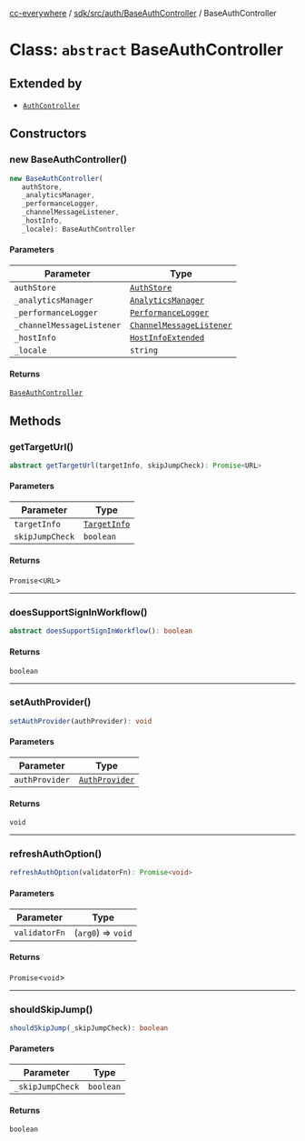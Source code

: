 [cc-everywhere](../../../../../index.md) / [sdk/src/auth/BaseAuthController](../index.md) / BaseAuthController

# Class: `abstract` BaseAuthController

## Extended by

- [`AuthController`](../../3p/AuthController/classes/AuthController.md)

## Constructors

### new BaseAuthController()

```ts
new BaseAuthController(
   authStore, 
   _analyticsManager, 
   _performanceLogger, 
   _channelMessageListener, 
   _hostInfo, 
   _locale): BaseAuthController
```

#### Parameters

| Parameter | Type |
| ------ | ------ |
| `authStore` | [`AuthStore`](../../AuthStore/classes/AuthStore.md) |
| `_analyticsManager` | [`AnalyticsManager`](../../../analytics/AnalyticsManager/classes/AnalyticsManager.md) |
| `_performanceLogger` | [`PerformanceLogger`](../../../performance/PerformanceLogger/classes/PerformanceLogger.md) |
| `_channelMessageListener` | [`ChannelMessageListener`](../../../../../shared/src/messenger/ChannelMessageListener/classes/ChannelMessageListener.md) |
| `_hostInfo` | [`HostInfoExtended`](../../../../../shared/src/types/HostInfo.types/type-aliases/HostInfoExtended.md) |
| `_locale` | `string` |

#### Returns

[`BaseAuthController`](BaseAuthController.md)

## Methods

### getTargetUrl()

```ts
abstract getTargetUrl(targetInfo, skipJumpCheck): Promise<URL>
```

#### Parameters

| Parameter | Type |
| ------ | ------ |
| `targetInfo` | [`TargetInfo`](../../../../../shared/src/types/TargetInfo.types/interfaces/TargetInfo.md) |
| `skipJumpCheck` | `boolean` |

#### Returns

`Promise`<`URL`\>

***

### doesSupportSignInWorkflow()

```ts
abstract doesSupportSignInWorkflow(): boolean
```

#### Returns

`boolean`

***

### setAuthProvider()

```ts
setAuthProvider(authProvider): void
```

#### Parameters

| Parameter | Type |
| ------ | ------ |
| `authProvider` | [`AuthProvider`](../../AuthController.types/interfaces/AuthProvider.md) |

#### Returns

`void`

***

### refreshAuthOption()

```ts
refreshAuthOption(validatorFn): Promise<void>
```

#### Parameters

| Parameter | Type |
| ------ | ------ |
| `validatorFn` | (`arg0`) => `void` |

#### Returns

`Promise`<`void`\>

***

### shouldSkipJump()

```ts
shouldSkipJump(_skipJumpCheck): boolean
```

#### Parameters

| Parameter | Type |
| ------ | ------ |
| `_skipJumpCheck` | `boolean` |

#### Returns

`boolean`
